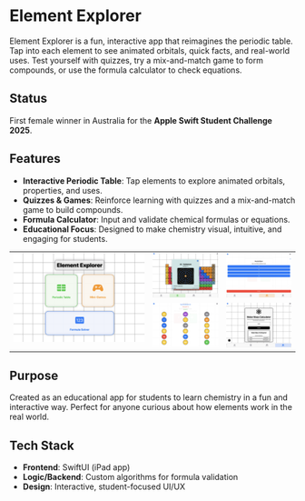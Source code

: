 # Element Explorer

Element Explorer is a fun, interactive app that reimagines the periodic table. Tap into each element to see animated orbitals, quick facts, and real-world uses. Test yourself with quizzes, try a mix-and-match game to form compounds, or use the formula calculator to check equations.


## Status
First female winner in Australia for the **Apple Swift Student Challenge 2025**.

## Features
- **Interactive Periodic Table**: Tap elements to explore animated orbitals, properties, and uses.
- **Quizzes & Games**: Reinforce learning with quizzes and a mix-and-match game to build compounds.
- **Formula Calculator**: Input and validate chemical formulas or equations.
- **Educational Focus**: Designed to make chemistry visual, intuitive, and engaging for students.

<table>
  <tr>
    <td rowspan="2" valign="top">
      <img src="images/front-page.png" alt="Front Page" width="500"/>
    </td>
    <td><img src="images/periodic-table.png" alt="Periodic Table" width="250"/></td>
    <td><img src="images/game-1.png" alt="Game 1" width="250"/></td>
  </tr>
  <tr>
    <td><img src="images/game-2.png" alt="Game 2" width="250"/></td>
    <td><img src="images/calculator.png" alt="Calculator" width="250"/></td>
  </tr>
</table>

## Purpose
Created as an educational app for students to learn chemistry in a fun and interactive way. Perfect for anyone curious about how elements work in the real world.

## Tech Stack
- **Frontend**: SwiftUI (iPad app)
- **Logic/Backend**: Custom algorithms for formula validation
- **Design**: Interactive, student-focused UI/UX
